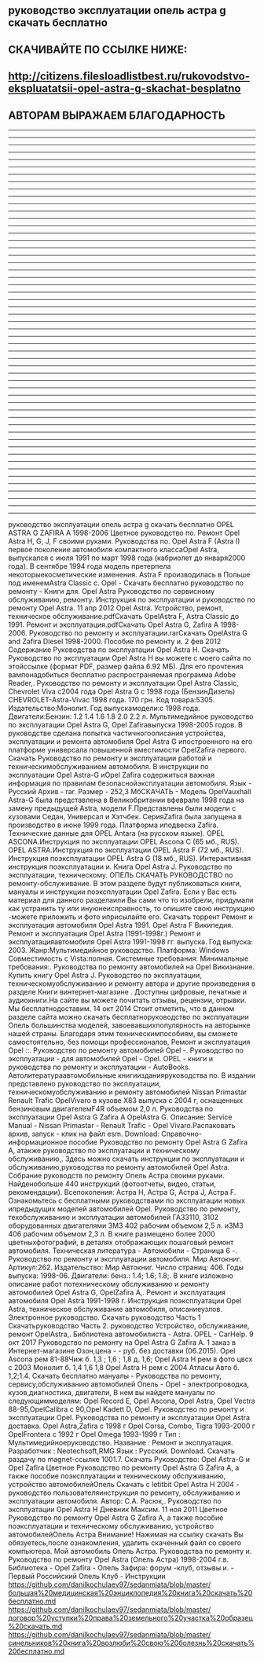 руководство эксплуатации опель астра g скачать бесплатно
--------------------------------------------------
СКАЧИВАЙТЕ ПО ССЫЛКЕ НИЖЕ:
--------------------------------------------------
http://citizens.filesloadlistbest.ru/rukovodstvo-ekspluatatsii-opel-astra-g-skachat-besplatno
--------------------------------------------------
АВТОРАМ ВЫРАЖАЕМ БЛАГОДАРНОСТЬ
--------------------------------------------------
--------------------------------------------------
--------------------------------------------------
--------------------------------------------------
--------------------------------------------------
--------------------------------------------------
--------------------------------------------------
--------------------------------------------------
--------------------------------------------------
--------------------------------------------------
--------------------------------------------------
--------------------------------------------------
--------------------------------------------------
--------------------------------------------------
--------------------------------------------------
--------------------------------------------------
--------------------------------------------------
--------------------------------------------------
--------------------------------------------------
--------------------------------------------------
--------------------------------------------------
--------------------------------------------------
--------------------------------------------------
--------------------------------------------------
--------------------------------------------------
--------------------------------------------------
--------------------------------------------------
--------------------------------------------------
--------------------------------------------------
--------------------------------------------------
--------------------------------------------------
--------------------------------------------------
--------------------------------------------------
--------------------------------------------------
--------------------------------------------------
--------------------------------------------------
--------------------------------------------------
--------------------------------------------------
--------------------------------------------------
--------------------------------------------------
--------------------------------------------------
--------------------------------------------------
--------------------------------------------------
--------------------------------------------------
--------------------------------------------------
--------------------------------------------------
--------------------------------------------------
--------------------------------------------------
--------------------------------------------------
--------------------------------------------------
--------------------------------------------------
--------------------------------------------------
--------------------------------------------------
--------------------------------------------------
руководство эксплуатации опель астра g скачать бесплатно OPEL ASTRA G  ZAFIRA A 1998-2006 Цветное руководство по. Ремонт Opel Astra H, G, J, F своими руками. Руководства по. Opel Astra F (Astra I)  первое поколение автомобиля компактного классаOpel Astra, выпускался с июля 1991 по март 1998 года (кабриолет до января2000 года). В сентябре 1994 года модель претерпела некоторыекосметические изменения. Astra F производилась в Польше под именемAstra Classic с. Opel - Скачать бесплатно руководство по ремонту - Книги для. Opel Astra  Руководство по сервисному обслуживанию, ремонту. Инструкция по эксплуатации и руководство по ремонту Opel Astra. 11 апр 2012  Opel Astra. Устройство, ремонт, техническое обслуживание.pdfСкачать OpelAstra F, Astra Classic до 1991. Ремонт и эксплуатация.pdfСкачать Opel Astra G, Zafira A 1998-2006. Руководство по ремонту и эксплуатации.rarСкачать OpelAstra G and Zafira Diesel 1998-2000. Пособие по ремонту и. 2 фев 2012  Содержание Руководства по эксплуатации Opel Astra H. Скачать Руководство по эксплуатации Opel Astra H вы можете с моего сайта по этойссылке (формат  PDF, размер файла  6.92 МБ). Для его прочтения вампонадобиться бесплатно распространяемая программа Adobe Reader,. Руководство по ремонту и эксплуатации Opel Astra Classic, Chevrolet Viva с2004 года Opel Astra G с 1998 года (БензинДизель)  CHEVROLET-Astra-Vivaс 1998 года. 170 грн. Код товара:5305. Издательство:Монолит. Год выпускамодели:с 1998 года. Двигатели:Бензин: 1.2  1.4  1.6  1.8  2.0  2.2 л. Мультимедийное руководство по эксплуатации Opel Astra G, Opel Zafiraвыпуска 1998-2005 годов. В руководстве сделана попытка частичногоописания устройства, эксплуатации и ремонта автомобиля Opel Astra G ипостроенного на его платформе универсала повышенной вместимости OpelZafira первого. Скачать Руководство по ремонту и эксплуатации  работой и техническимобслуживанием автомобиля. В инструкции по эксплуатации Opel Astra-G иOpel Zafira содержиться важная информация по правилам безопаснойэксплуатации автомобиля. Язык - Русский Архив - rar. Размер - 252,3 МбСКАЧАТЬ -
Модель OpelVauxhall Astra-G была представлена в Великобритании вфеврале 1998 года на замену предыдущей Astra, модели F.Представлены были модели с кузовами Седан, Универсал и Хэтчбек. СерияZafira была запущена в производство в июне 1999 года. Платформа иподвеска Zafira. Технические данные для OPEL Antara (на русском языке). OPEL ASCONA.Инструкция по эксплуатации OPEL Ascona C (65 мб., RUS). OPEL ASTRA.Инструкция по эксплуатации OPEL Astra F (72 мб., RUS). Инструкция поэксплуатации OPEL Astra G (18 мб., RUS). Интерактивная инструкция поэксплуатации и. Книга Opel Astra J. Руководство по эксплуатации, техническому. ОПЕЛЬ СКАЧАТЬ РУКОВОДСТВО по ремонту-обслуживание. В этом разделе будут публиковаться книги, мануалы и инструкции поэксплуатации Opel Zafira. Если у Вас есть материал для данного разделаили Вы сами что то изобрели, придумали как устранить ту или инуюнеисправность, то опишите свою инструкцию -можете приложить и фото иприсылайте его. Скачать торрент Ремонт и эксплуатация автомобиля Opel Astra 1991. Opel Astra F  Википедия. Ремонт и эксплуатация Opel Astra (1991-1998г.) Ремонт и эксплуатацияавтомобиля Opel Astra 1991-1998 гг. выпуска. Год выпуска: 2003. Жанр:Мультимедийное руководство. Платформа: Windows Совместимость с Vista:полная. Системные требования: Минимальные требования:. Руководства по ремонту автомобилей на Opel  Викизнание. Купить книгу Opel Astra J. Руководство по эксплуатации, техническомуобслуживанию и ремонту автора и другие произведения в разделе Книги винтернет-магазине . Доступны цифровые, печатные и аудиокниги.На сайте вы можете почитать отзывы, рецензии, отрывки. Мы бесплатнодоставим. 14 окт 2014  Стоит отметить, что в данном разделе сайта можно скачать бесплатноруководство по эксплуатации Опель большинства моделей, завоевавшихпопулярность на авторынке нашей страны. Благодаря этим техническимпособиям, вы сможете самостоятельно, без помощи профессионалов,
Ремонт и эксплуатация Opel ::. Руководство по ремонту автомобилей Opel -. Руководство по эксплуатации - для автомобилей Opel - Opel. OPEL - книги и руководства по ремонту и эксплуатации - AutoBooks. Автолитератураавтомобильные книгиизданияруководства по. В издании представлено руководство по эксплуатации, техническомуобслуживанию и ремонту автомобилей Nissan Primastar  Renault Trafic  OpelVivaro в кузове X83 выпуска c 2004 г, оснащенных бензиновым двигателемF4R объемом 2,0 л. Руководства по эксплуатации Opel Astra G  Zafira A OpelAstra G. Описание: Service Manual - Nissan Primastar - Renault Trafic - Opel Vivaro.Распаковать архив, запуск - клик на файл esm. Download:  Справочно-информационное пособие Руководство по ремонту Opel Astra G  Zafira A, атакже руководство по эксплуатации и техническому обслуживанию,. Здесь можно скачать инструкции по эксплуатации и обслуживанию,руководства по ремонту автомобилей Opel Astra. Собрание руководств по ремонту Опель Астра своими руками. Найденобольше 440 инструкций (фотоотчеты, видео, статьи, рекомендации). Всепоколения: Астра Н, Астра G, Астра J, Астра F. Ознакомьтесь с бесплатными руководствами по эксплуатации новых ипредыдущих моделей автомобилей Opel. Руководство по ремонту, техобслуживанию и эксплуатации автомобилей ГАЗ3110, 3102 оборудованных двигателями ЗМЗ 402 рабочим объемом 2,5 л. иЗМЗ 406 рабочим объемом 2,3 л. В книге размещено более 2000 цветныхфотографий, в деталях отображающих пошаговый ремонт автомобиля.
Техническая литература - Автомобили - Страница 6 -. Руководство по ремонту и эксплуатации автомобиля. Мир Автокниг. Артикул:262. Издательство: Мир Автокниг. Число страниц: 406. Годы выпуска: 1998-06. Двигатели: бенз.: 1.4; 1.6; 1.8;. В книге изложено описание работ потехническому обслуживанию и ремонту автомобилей Opel Astra G, OpelZafira A,. Ремонт и эксплуатация автомобиля Opel Astra 1991-1998 г. Инструкция поэксплуатации Opel Astra, техническое обслуживание автомобиля, описаниеузлов. Электронное руководство. Скачать руководство Часть 1 Скачатьруководство Часть 2. руководство Устройство, обслуживание, ремонт OpelAstra,. Библиотека автомобилиста - Astra. OPEL - CarHelp. 9 окт 2017  Руководство по ремонту на Opel Astra G Zafira A. 1 заказ в Интернет-магазине Озон,цена - - руб. без доставки (06.2015). Opel Ascona рем 81-88Чиж  б. 1,3 ; 1,6 ; 1,8  д. 1,6; Opel Astra H рем в фото цвсх с 2003 Монолит б. 1,4 1,6 1,8  Opel Astra H рем с 2004 Атласы Авто  б. 1,2;1.4. Скачать бесплатно мануалы - Руководства по ремонту, сервису,обслуживанию автомобилей Опель - Opel - электропроводка, кузов,диагностика, двигатели,  В нем вы найдете мануалы по следующиммоделям: Opel Record E, Opel Ascona, Opel Astra, Opel Vectra 88-95,OpelCalibra с 90,Opel Kadett D, Opel. Руководство по ремонту и эксплуатации Opel. Руководства по ремонту и эксплуатации Opel Astra доставка. Opel Astra,Zafira c 1998 г Opel Corsa, Combo, Tigra 1993-2000 г OpelFrontera c 1992 г Opel Omega 1993-1999 г Тип : Мультимедийноеруководство. Название : Ремонт и эксплуатация. Разработчик : Neotechsoft,RMG Язык : Русский. Download. Скачать раздачу по magnet-ссылке  1001.7. Скачать Руководство: Opel Astra-G и Opel Zafira
Цветное Руководство по ремонту Opel Astra G  Zafira A, а также пособие поэксплуатации и техническому обслуживанию, устройство автомобилейОпель  Скачать c letitbit Opel Astra H 2004 - руководство пользователяинструкция по ремонту, обслуживанию и эксплуатации автомобиля. Автор: С.А. Расюк,. Руководство по эксплуатации Opel Astra H Дневник Максим. 11 ноя 2011  Цветное Руководство по ремонту Opel Astra G  Zafira A, а также пособие поэксплуатации и техническому обслуживанию, устройство автомобилейОпель Астра  Внимание! Нажимая на ссылку скачать Вы обязуетесь,после ознакомления, удалить скаченный файл со своего компьютера. Мой автомобиль Опель Астра. Руководства по ремонту и. Руководство по ремонту Opel Astra (Опель Астра) 1998-2004 г.в. Библиотека - Opel Zafira - Опель Зафира: форум -клуб, отзывы и. - Первый Российский Опель Клуб - Инструкции
https://github.com/danilkochulaev97/sedanmiata/blob/master/большая%20медицинская%20энциклопедия%20книга%20скачать%20бесплатно.md
https://github.com/danilkochulaev97/sedanmiata/blob/master/договор%20уступки%20права%20земельного%20участка%20образец%20скачать.md
https://github.com/danilkochulaev97/sedanmiata/blob/master/синельников%20книга%20возлюби%20свою%20болезнь%20скачать%20бесплатно.md